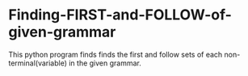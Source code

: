 # Finding-FIRST-and-FOLLOW-of-given-grammar
This python program finds finds the first and follow sets of each non-terminal(variable) in the given grammar.
